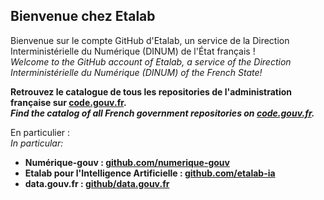 ## Bienvenue chez Etalab

Bienvenue sur le compte GitHub d'Etalab, un service de la Direction Interministérielle du Numérique (DINUM) de l'État français !  
*Welcome to the GitHub account of Etalab, a service of the Direction Interministérielle du Numérique (DINUM) of the French State!*

__Retrouvez le catalogue de tous les repositories de l'administration française sur [code.gouv.fr](https://code.gouv.fr/public/#/groups).__  
__*Find the catalog of all French government repositories on [code.gouv.fr](https://code.gouv.fr/public/#/groups).*__

En particulier :  
*In particular:*

- __Numérique-gouv : [github.com/numerique-gouv](https://github.com/numerique-gouv)__
- __Etalab pour l'Intelligence Artificielle : [github.com/etalab-ia](https://github.com/etalab-ia)__
- __data.gouv.fr : [github/data.gouv.fr](https://github.com/datagouv)__
